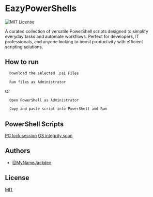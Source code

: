 # EazyPowerShells
[![MIT License](https://img.shields.io/badge/License-MIT-green.svg)](https://choosealicense.com/licenses/mit/)

A curated collection of versatile PowerShell scripts designed to simplify everyday tasks and automate workflows. Perfect for developers, IT professionals, and anyone looking to boost productivity with efficient scripting solutions.

## How to run


```bash
  Download the selected .ps1 Files
```


```bash
  Run files as Administrator
```

Or

```bash
  Open PowerShell as Administrator
```

```bash
  Copy and paste script into PowerShell and Run
```


## PowerShell Scripts

[PC lock session](https://github.com/MyNameJackdev/EazyPowerShells/blob/main/Scripts/LockComputer.ps1)
[OS integrity scan](https://github.com/MyNameJackdev/EazyPowerShells/blob/main/Scripts/DiskScan.ps1)


## Authors

- [@MyNameJackdev](https://www.github.com/MyNameJackdev)


## License

[MIT](https://choosealicense.com/licenses/mit/)

